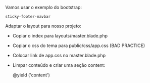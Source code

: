 Vamos usar o exemplo do bootstrap:

    sticky-footer-navbar

Adaptar o layout para nosso projeto:

 - Copiar o index para layouts/master.blade.php
 - Copiar o css do tema para public/css/app.css (BAD PRACTICE)
 - Colocar link de app.css no master.blade.php
 - Limpar conteúdo e criar uma seção content: 

    
    @yield ('content')

